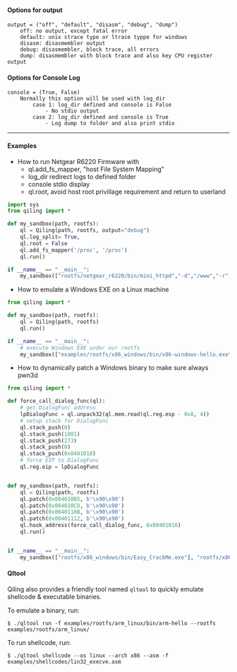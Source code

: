 #### Options for output

```
output = ("off", "default", "disasm", "debug", "dump")
    off: no output, except fatal error
    default: unix strace type or ltrace typpe for windows
    disasm: disasmembler output
    debug: disasmembler, block trace, all errors
    dump: disasmembler with block trace and also key CPU register output
```

#### Options for Console Log

```
console = (True, False)
    Normally this option will be used with log_dir
        case 1: log_dir defined and console is False
            - No stdio output
        case 2: log_dir defined and console is True
            - Log dump to folder and also print stdio
```

---

#### Examples

- How to run Netgear R6220 Firmware with
    - ql.add_fs_mapper, "host File System Mapping"
    - log_dir redirect logs to defined folder
    - console stdio display
    - ql.root, avoid host root privillage requirement and return to userland

```python
import sys
from qiling import *

def my_sandbox(path, rootfs):
    ql = Qiling(path, rootfs, output="debug")
    ql.log_split= True,
    ql.root = False
    ql.add_fs_mapper('/proc', '/proc')
    ql.run()

if __name__ == "__main__":
    my_sandbox(["rootfs/netgear_r6220/bin/mini_httpd","-d","/www","-r","NETGEAR R6220","-c","**.cgi","-t","300"], "rootfs/netgear_r6220")
```



- How to emulate a Windows EXE on a Linux machine

```python
from qiling import *

def my_sandbox(path, rootfs):
    ql = Qiling(path, rootfs)
    ql.run()

if __name__ == "__main__":
    # execute Windows EXE under our rootfs
    my_sandbox(["examples/rootfs/x86_windows/bin/x86-windows-hello.exe"], "examples/rootfs/x86_windows")
```

- How to dynamically patch a Windows binary to make sure always pwn3d

```python
from qiling import *

def force_call_dialog_func(ql):
    # get DialogFunc address
    lpDialogFunc = ql.unpack32(ql.mem.read(ql.reg.esp - 0x8, 4))
    # setup stack for DialogFunc
    ql.stack_push(0)
    ql.stack_push(1001)
    ql.stack_push(273)
    ql.stack_push(0)
    ql.stack_push(0x0401018)
    # force EIP to DialogFunc
    ql.reg.eip = lpDialogFunc


def my_sandbox(path, rootfs):
    ql = Qiling(path, rootfs)
    ql.patch(0x004010B5, b'\x90\x90')
    ql.patch(0x004010CD, b'\x90\x90')
    ql.patch(0x0040110B, b'\x90\x90')
    ql.patch(0x00401112, b'\x90\x90')
    ql.hook_address(force_call_dialog_func, 0x00401016)
    ql.run()


if __name__ == "__main__":
    my_sandbox(["rootfs/x86_windows/bin/Easy_CrackMe.exe"], "rootfs/x86_windows")
```

#### Qltool

Qiling also provides a friendly tool named `qltool` to quickly emulate shellcode & executable binaries.

To emulate a binary, run:

```
$ ./qltool run -f examples/rootfs/arm_linux/bin/arm-hello --rootfs examples/rootfs/arm_linux/

```

To run shellcode, run:

```
$ ./qltool shellcode --os linux --arch x86 --asm -f examples/shellcodes/lin32_execve.asm

```
